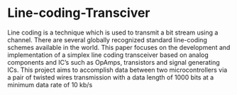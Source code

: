 # Line-coding-Transciver
Line coding is a technique which is used to transmit a bit stream using a channel. There are several 
globally recognized standard line-coding schemes available in the world. This paper focuses on the 
development and implementation of a simplex line coding transceiver based on analog components 
and IC’s such as OpAmps, transistors and signal generating ICs. This project aims to accomplish 
data between two microcontrollers via a pair of twisted wires transmission with a data length of 1000 
bits at a minimum data rate of 10 kb/s
